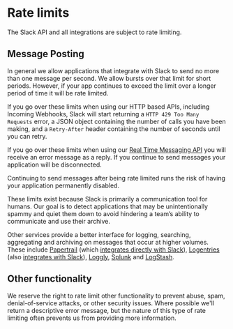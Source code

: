 # Rate limits

The Slack API and all integrations are subject to rate limiting.

## Message Posting

In general we allow applications that integrate with Slack to send no more than one message per second. We allow bursts over that limit for short periods. However, if your app continues to exceed the limit over a longer period of time it will be rate limited.

If you go over these limits when using our HTTP based APIs, including Incoming Webhooks, Slack will start returning a `HTTP 429 Too Many Requests` error, a JSON object containing the number of calls you have been making, and a `Retry-After` header containing the number of seconds until you can retry.

If you go over these limits when using our [Real Time Messaging API](/rtm) you will receive an error message as a reply. If you continue to send messages your application will be disconnected.

Continuing to send messages after being rate limited runs the risk of having your application permanently disabled.

These limits exist because Slack is primarily a communication tool for humans. Our goal is to detect applications that may be unintentionally spammy and quiet them down to avoid hindering a team’s ability to communicate and use their archive.

Other services provide a better interface for logging, searching, aggregating and archiving on messages that occur at higher volumes. These include [Papertrail](https://papertrailapp.com/) (which [integrates directly with Slack](https://my.slack.com/services/new/papertrail)), [Logentries](https://logentries.com/) (also [integrates with Slack](https://my.slack.com/services/new/logentries)), [Loggly](https://www.loggly.com/), [Splunk](http://www.splunk.com/) and [LogStash](http://logstash.net/).

## Other functionality

We reserve the right to rate limit other functionality to prevent abuse, spam, denial-of-service attacks, or other security issues. Where possible we'll return a descriptive error message, but the nature of this type of rate limiting often prevents us from providing more information.
